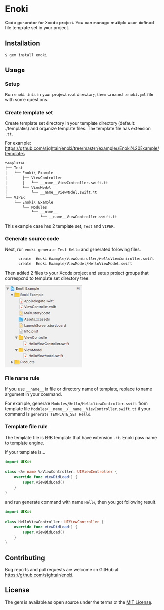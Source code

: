 # Enoki

Code generator for Xcode project.
You can manage multiple user-defined file template set in your project.

## Installation

```
$ gem install enoki
```

## Usage

### Setup

Run `enoki init` in your project root directory, then created `.enoki.yml` file with some questions.

### Create template set

Create template set directory in your template directory (default: ./templates) and organize template files. The template file has extension `.tt`.

For example: https://github.com/slightair/enoki/tree/master/examples/Enoki%20Example/templates

```
templates
├── Test
│   └── Enoki\ Example
│       ├── ViewController
│       │   └── __name__ViewController.swift.tt
│       └── ViewModel
│           └── __name__ViewModel.swift.tt
└── VIPER
    └── Enoki\ Example
        └── Modules
            └── __name__
                └── __name__ViewController.swift.tt
```

This example case has 2 template set,  `Test` and `VIPER`.

### Generate source code

Next, run `enoki generate Test Hello` and generated following files.

```
      create  Enoki Example/ViewController/HelloViewController.swift
      create  Enoki Example/ViewModel/HelloViewModel.swift
```

Then added 2 files to your Xcode project and setup project groups that correspond to template set directory tree. 

![](./assets/project_file_tree.png)

### File name rule

If you use `__name__` in file or directory name of template, replace to name argument in your command.

For example, generate `Modules/Hello/HelloViewController.swift` from template file `Modules/__name__/__name__ViewController.swift.tt` if your command is `generate TEMPLATE_SET Hello`.

### Template file rule

The template file is ERB template that have extension `.tt`.
Enoki pass name to template engine.

If your template is...

```swift
import UIKit

class <%= name %>ViewController: UIViewController {
    override func viewDidLoad() {
        super.viewDidLoad()
    }
}
```

and run generate command with name `Hello`, then you got following result.

```swift
import UIKit

class HelloViewController: UIViewController {
    override func viewDidLoad() {
        super.viewDidLoad()
    }
}
```

## Contributing

Bug reports and pull requests are welcome on GitHub at https://github.com/slightair/enoki.

## License

The gem is available as open source under the terms of the [MIT License](http://opensource.org/licenses/MIT).